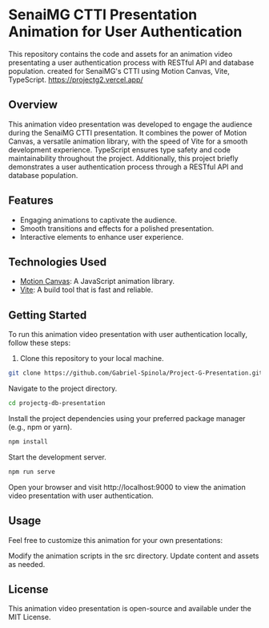 # SenaiMG CTTI Presentation Animation for User Authentication

This repository contains the code and assets for an animation video presentating a user authentication process with RESTful API and database population. created for SenaiMG's CTTI using Motion Canvas, Vite, TypeScript.
https://projectg2.vercel.app/

## Overview

This animation video presentation was developed to engage the audience during the SenaiMG CTTI presentation. It combines the power of Motion Canvas, a versatile animation library, with the speed of Vite for a smooth development experience. TypeScript ensures type safety and code maintainability throughout the project. Additionally, this project briefly demonstrates a user authentication process through a RESTful API and database population.

## Features

- Engaging animations to captivate the audience.
- Smooth transitions and effects for a polished presentation.
- Interactive elements to enhance user experience.

## Technologies Used

- [Motion Canvas](https://github.com/rainner/motion-canvas): A JavaScript animation library.
- [Vite](https://vitejs.dev/): A build tool that is fast and reliable.

## Getting Started

To run this animation video presentation with user authentication locally, follow these steps:

1. Clone this repository to your local machine.

```bash
git clone https://github.com/Gabriel-Spinola/Project-G-Presentation.git
```

Navigate to the project directory.

```bash
cd projectg-db-presentation
```

Install the project dependencies using your preferred package manager (e.g., npm or yarn).

```bash
npm install
```

Start the development server.

```bash
npm run serve
```

Open your browser and visit http://localhost:9000 to view the animation video presentation with user authentication.

## Usage
Feel free to customize this animation for your own presentations:

Modify the animation scripts in the src directory.
Update content and assets as needed.

## License
This animation video presentation is open-source and available under the MIT License.
